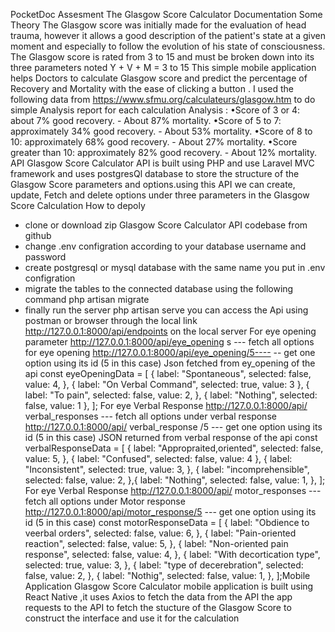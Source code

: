PocketDoc Assesment
The Glasgow Score Calculator Documentation
Some Theory
The Glasgow score was initially made for the evaluation of head trauma, however it allows a good
description of the patient's state at a given moment and especially to follow the evolution of his state of
consciousness. The Glasgow score is rated from 3 to 15 and must be broken down into its three
parameters noted Y + V + M = 3 to 15
This simple mobile application helps Doctors to calculate Glasgow score and predict the percentage of
Recovery and Mortality with the ease of clicking a button .
I used the following data from https://www.sfmu.org/calculateurs/glasgow.htm to do simple Analysis
report for each calculation
Analysis :
•Score of 3 or 4: about 7% good recovery. - About 87% mortality.
•Score of 5 to 7: approximately 34% good recovery. - About 53% mortality.
•Score of 8 to 10: approximately 68% good recovery. - About 27% mortality.
•Score greater than 10: approximately 82% good recovery. - About 12% mortality.
API
Glasgow Score Calculator API is built using PHP and use Laravel MVC framework and uses
postgresQl database to store the structure of the Glasgow Score parameters and options.using this API
we can create, update, Fetch and delete options under three parameters in the Glasgow Score
Calculation
How to depoly
- clone or download zip Glasgow Score Calculator API codebase from github
- change .env configration according to your database username and password
- create postgresql or mysql database with the same name you put in .env configration
- migrate the tables to the connected database using the following command
php artisan migrate
- finally run the server
php artisan serve
you can access the Api using postman or browser through the local link
http://127.0.0.1:8000/api/endpoints on the local server
For eye opening parameter
http://127.0.0.1:8000/api/eye_opening s --- fetch all options for eye opening
http://127.0.0.1:8000/api/eye_opening/5---- -- get one option using its id (5 in this case)
Json fetched from ey_opening of the api
const eyeOpeningData = [
{
label: "Spontaneous",
selected: false,
value: 4,
},
{ label: "On Verbal Command", selected: true, value: 3 },
{
label: "To pain",
selected: false,
value: 2,
},
{ label: "Nothing", selected: false, value: 1 },
];
For eye Verbal Response
http://127.0.0.1:8000/api/ verbal_responses --- fetch all options under verbal response
http://127.0.0.1:8000/api/ verbal_response /5 --- get one option using its id (5 in this case)
JSON returned from verbal response of the api
const verbalResponseData = [
{
label: "Appropraited,oriented",
selected: false,
value: 5,
},
{ label: "Confused", selected: false, value: 4 },
{
label: "Inconsistent",
selected: true,
value: 3,
},
{
label: "incomprehensible",
selected: false,
value: 2,
},{
label: "Nothing",
selected: false,
value: 1,
},
];
For eye Verbal Response
http://127.0.0.1:8000/api/ motor_responses --- fetch all options under Motor response
http://127.0.0.1:8000/api/motor_response/5 --- get one option using its id (5 in this case)
const motorResponseData = [
{
label: "Obdience to veerbal orders",
selected: false,
value: 6,
},
{
label: "Pain-oriented reaction",
selected: false,
value: 5,
},
{
label: "Non-oriented pain response",
selected: false,
value: 4,
},
{
label: "With decortication type",
selected: true,
value: 3,
},
{
label: "type of decerebration",
selected: false,
value: 2,
},
{
label: "Nothig",
selected: false,
value: 1,
},
];Mobile Application
Glasgow Score Calculator mobile application is
built using React Native ,it uses Axios to fetch the
data from the API
the app requests to the API to fetch the stucture of
the Glasgow Score to construct the interface and use
it for the calculation
